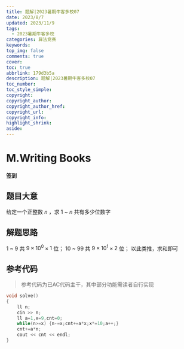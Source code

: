 ```yaml
---
title: 题解|2023暑期牛客多校07
date: 2023/8/7
updated: 2023/11/9
tags:
  - 2023暑期牛客多校
categories: 算法竞赛
keywords:
top_img: false
comments: true
cover:
toc: true
abbrlink: 179d3b5a
description: 题解|2023暑期牛客多校07
toc_number:
toc_style_simple:
copyright:
copyright_author:
copyright_author_href:
copyright_url:
copyright_info:
highlight_shrink:
aside:
---
```


# M.Writing Books
**签到**
## 题目大意
给定一个正整数 $n$ ，求 $1$ ~ $n$ 共有多少位数字

## 解题思路
$1$ ~ $9$ 共 $9\times 10^0 \times 1$ 位；
$10$ ~ $99$ 共 $9\times 10^1 \times 2$ 位；
以此类推，求和即可

## 参考代码
> 参考代码为已AC代码主干，其中部分功能需读者自行实现

```cpp
void solve()
{
    ll n;
    cin >> n;
    ll a=1,x=9,cnt=0;
    while(n>=x) {n-=x;cnt+=a*x;x*=10;a++;}
    cnt+=a*n;
    cout << cnt << endl;
}
```
